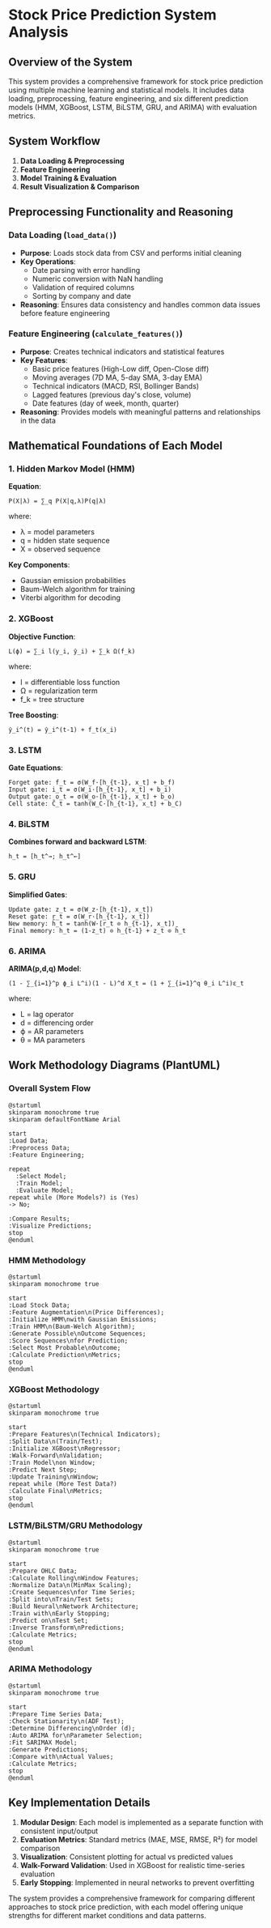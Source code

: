 # Stock Price Prediction System Analysis

## Overview of the System

This system provides a comprehensive framework for stock price prediction using multiple machine learning and statistical models. It includes data loading, preprocessing, feature engineering, and six different prediction models (HMM, XGBoost, LSTM, BiLSTM, GRU, and ARIMA) with evaluation metrics.

## System Workflow

1. **Data Loading & Preprocessing**
2. **Feature Engineering**
3. **Model Training & Evaluation**
4. **Result Visualization & Comparison**

## Preprocessing Functionality and Reasoning

### Data Loading (`load_data()`)
- **Purpose**: Loads stock data from CSV and performs initial cleaning
- **Key Operations**:
  - Date parsing with error handling
  - Numeric conversion with NaN handling
  - Validation of required columns
  - Sorting by company and date
- **Reasoning**: Ensures data consistency and handles common data issues before feature engineering

### Feature Engineering (`calculate_features()`)
- **Purpose**: Creates technical indicators and statistical features
- **Key Features**:
  - Basic price features (High-Low diff, Open-Close diff)
  - Moving averages (7D MA, 5-day SMA, 3-day EMA)
  - Technical indicators (MACD, RSI, Bollinger Bands)
  - Lagged features (previous day's close, volume)
  - Date features (day of week, month, quarter)
- **Reasoning**: Provides models with meaningful patterns and relationships in the data

## Mathematical Foundations of Each Model

### 1. Hidden Markov Model (HMM)

**Equation**:
```
P(X|λ) = ∑_q P(X|q,λ)P(q|λ)
```
where:
- λ = model parameters
- q = hidden state sequence
- X = observed sequence

**Key Components**:
- Gaussian emission probabilities
- Baum-Welch algorithm for training
- Viterbi algorithm for decoding

### 2. XGBoost

**Objective Function**:
```
L(ϕ) = ∑_i l(y_i, ŷ_i) + ∑_k Ω(f_k)
```
where:
- l = differentiable loss function
- Ω = regularization term
- f_k = tree structure

**Tree Boosting**:
```
ŷ_i^(t) = ŷ_i^(t-1) + f_t(x_i)
```

### 3. LSTM

**Gate Equations**:
```
Forget gate: f_t = σ(W_f·[h_{t-1}, x_t] + b_f)
Input gate: i_t = σ(W_i·[h_{t-1}, x_t] + b_i)
Output gate: o_t = σ(W_o·[h_{t-1}, x_t] + b_o)
Cell state: C̃_t = tanh(W_C·[h_{t-1}, x_t] + b_C)
```

### 4. BiLSTM

**Combines forward and backward LSTM**:
```
h_t = [h_t^→; h_t^←]
```

### 5. GRU

**Simplified Gates**:
```
Update gate: z_t = σ(W_z·[h_{t-1}, x_t])
Reset gate: r_t = σ(W_r·[h_{t-1}, x_t])
New memory: h̃_t = tanh(W·[r_t ⊙ h_{t-1}, x_t])
Final memory: h_t = (1-z_t) ⊙ h_{t-1} + z_t ⊙ h̃_t
```

### 6. ARIMA

**ARIMA(p,d,q) Model**:
```
(1 - ∑_{i=1}^p ϕ_i L^i)(1 - L)^d X_t = (1 + ∑_{i=1}^q θ_i L^i)ε_t
```
where:
- L = lag operator
- d = differencing order
- ϕ = AR parameters
- θ = MA parameters

## Work Methodology Diagrams (PlantUML)

### Overall System Flow

```plantuml
@startuml
skinparam monochrome true
skinparam defaultFontName Arial

start
:Load Data;
:Preprocess Data;
:Feature Engineering;

repeat
  :Select Model;
  :Train Model;
  :Evaluate Model;
repeat while (More Models?) is (Yes)
-> No;

:Compare Results;
:Visualize Predictions;
stop
@enduml
```

### HMM Methodology

```plantuml
@startuml
skinparam monochrome true

start
:Load Stock Data;
:Feature Augmentation\n(Price Differences);
:Initialize HMM\nwith Gaussian Emissions;
:Train HMM\n(Baum-Welch Algorithm);
:Generate Possible\nOutcome Sequences;
:Score Sequences\nfor Prediction;
:Select Most Probable\nOutcome;
:Calculate Prediction\nMetrics;
stop
@enduml
```

### XGBoost Methodology

```plantuml
@startuml
skinparam monochrome true

start
:Prepare Features\n(Technical Indicators);
:Split Data\n(Train/Test);
:Initialize XGBoost\nRegressor;
:Walk-Forward\nValidation;
:Train Model\non Window;
:Predict Next Step;
:Update Training\nWindow;
repeat while (More Test Data?)
:Calculate Final\nMetrics;
stop
@enduml
```

### LSTM/BiLSTM/GRU Methodology

```plantuml
@startuml
skinparam monochrome true

start
:Prepare OHLC Data;
:Calculate Rolling\nWindow Features;
:Normalize Data\n(MinMax Scaling);
:Create Sequences\nfor Time Series;
:Split into\nTrain/Test Sets;
:Build Neural\nNetwork Architecture;
:Train with\nEarly Stopping;
:Predict on\nTest Set;
:Inverse Transform\nPredictions;
:Calculate Metrics;
stop
@enduml
```

### ARIMA Methodology

```plantuml
@startuml
skinparam monochrome true

start
:Prepare Time Series Data;
:Check Stationarity\n(ADF Test);
:Determine Differencing\nOrder (d);
:Auto ARIMA for\nParameter Selection;
:Fit SARIMAX Model;
:Generate Predictions;
:Compare with\nActual Values;
:Calculate Metrics;
stop
@enduml
```

## Key Implementation Details

1. **Modular Design**: Each model is implemented as a separate function with consistent input/output
2. **Evaluation Metrics**: Standard metrics (MAE, MSE, RMSE, R²) for model comparison
3. **Visualization**: Consistent plotting for actual vs predicted values
4. **Walk-Forward Validation**: Used in XGBoost for realistic time-series evaluation
5. **Early Stopping**: Implemented in neural networks to prevent overfitting

The system provides a comprehensive framework for comparing different approaches to stock price prediction, with each model offering unique strengths for different market conditions and data patterns.
